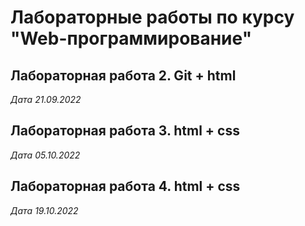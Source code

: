 # Лабораторные работы по курсу "Web-программирование"

## Лабораторная работа 2. Git + html 

*Дата 21.09.2022*

## Лабораторная работа 3. html + css

*Дата 05.10.2022*

## Лабораторная работа 4. html + css

*Дата 19.10.2022*
